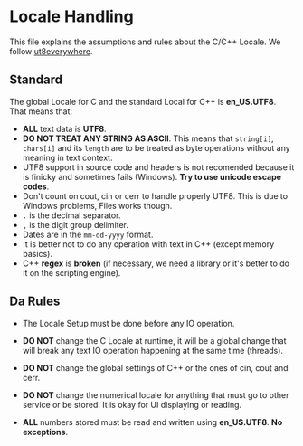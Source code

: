 # Locale Handling

This file explains the assumptions and rules about the C/C++ Locale. We follow [ut8everywhere](http://utf8everywhere.org/).

## Standard

The global Locale for C and the standard Local for C++ is **en_US.UTF8**. That means that:

- **ALL** text data is **UTF8**.
- **DO NOT TREAT ANY STRING AS ASCII**. This means that ``string[i]``, ``chars[i]`` and its ``length`` are to be treated as byte operations without any meaning in text context.
- UTF8 support in source code and headers is not recomended because it is finicky and sometimes fails (Windows). **Try to use unicode escape codes**.
- Don't count on cout, cin or cerr to handle properly UTF8. This is due to Windows problems, Files works though.
- ``.`` is the decimal separator.
- ``,`` is the digit group delimiter.
- Dates are in the ``mm-dd-yyyy`` format.
- It is better not to do any operation with text in C++ (except memory basics).
- C++ **regex** is **broken** (if necessary, we need a library or it's better to do it on the scripting engine).

## Da Rules

- The Locale Setup must be done before any IO operation.

- **DO NOT** change the C Locale at runtime, it will be a global change that will break any text IO operation happening at the same time (threads).

- **DO NOT** change the global settings of C++ or the ones of cin, cout and cerr.

- **DO NOT** change the numerical locale for anything that must go to other service or be stored. It is okay for UI displaying or reading.

- **ALL** numbers stored must be read and written using **en_US.UTF8**. **No exceptions**.
